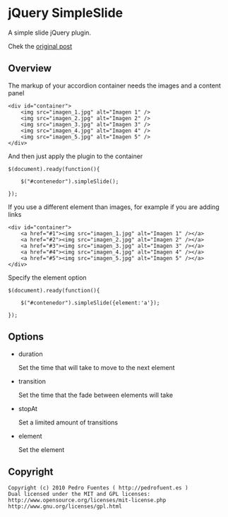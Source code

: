 jQuery SimpleSlide
=============

A simple slide jQuery plugin.

Chek the [original post](http://pedrofuent.es/2009/08/transicion-de-imagenes-o-slideshow-con-jquery/)

Overview
-------

The markup of your accordion container needs the images and a content panel

    <div id="container">
        <img src="imagen_1.jpg" alt="Imagen 1" />
        <img src="imagen_2.jpg" alt="Imagen 2" />
        <img src="imagen_3.jpg" alt="Imagen 3" />
        <img src="imagen_4.jpg" alt="Imagen 4" />
        <img src="imagen_5.jpg" alt="Imagen 5" />
    </div>

And then just apply the plugin to the container

    $(document).ready(function(){
 
        $("#contenedor").simpleSlide();
 
    });

If you use a different element than images, for example if you are adding links

    <div id="container">
        <a href="#1"><img src="imagen_1.jpg" alt="Imagen 1" /></a>
        <a href="#2"><img src="imagen_2.jpg" alt="Imagen 2" /></a>
        <a href="#3"><img src="imagen_3.jpg" alt="Imagen 3" /></a>
        <a href="#4"><img src="imagen_4.jpg" alt="Imagen 4" /></a>
        <a href="#5"><img src="imagen_5.jpg" alt="Imagen 5" /></a>
    </div>

Specify the element option

    $(document).ready(function(){

        $("#contenedor").simpleSlide({element:'a'});

    });

Options
-------

* duration

    Set the time that will take to move to the next element

* transition

    Set the time that the fade between elements will take

* stopAt

    Set a limited amount of transitions

* element

    Set the element

Copyright
------------

    Copyright (c) 2010 Pedro Fuentes ( http://pedrofuent.es )
    Dual licensed under the MIT and GPL licenses:
    http://www.opensource.org/licenses/mit-license.php
    http://www.gnu.org/licenses/gpl.html